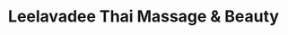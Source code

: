 ---
title: "Leelavadee Thai Massage & Beauty"
url: /broadmoor/leelavadee-thai-massage-und-beauty/
shop: Massage
---